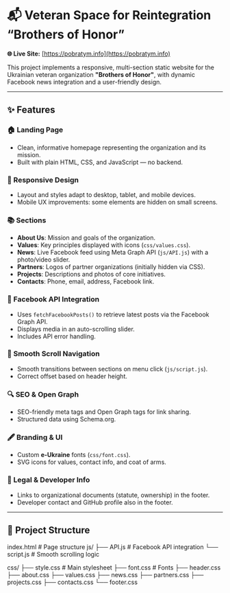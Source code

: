 # 📬 Veteran Space for Reintegration “Brothers of Honor”

**🌐 Live Site:** [https://pobratym.info](https://pobratym.info)

This project implements a responsive, multi-section static website for the Ukrainian veteran organization **"Brothers of Honor"**, with dynamic Facebook news integration and a user-friendly design.

---

## ✨ Features

### 🏠 Landing Page

- Clean, informative homepage representing the organization and its mission.
- Built with plain HTML, CSS, and JavaScript — no backend.

### 📱 Responsive Design

- Layout and styles adapt to desktop, tablet, and mobile devices.
- Mobile UX improvements: some elements are hidden on small screens.

### 📚 Sections

- **About Us**: Mission and goals of the organization.
- **Values**: Key principles displayed with icons (`css/values.css`).
- **News**: Live Facebook feed using Meta Graph API (`js/API.js`) with a photo/video slider.
- **Partners**: Logos of partner organizations (initially hidden via CSS).
- **Projects**: Descriptions and photos of core initiatives.
- **Contacts**: Phone, email, address, Facebook link.

### 🔄 Facebook API Integration

- Uses `fetchFacebookPosts()` to retrieve latest posts via the Facebook Graph API.
- Displays media in an auto-scrolling slider.
- Includes API error handling.

### 🧭 Smooth Scroll Navigation

- Smooth transitions between sections on menu click (`js/script.js`).
- Correct offset based on header height.

### 🔍 SEO & Open Graph

- SEO-friendly meta tags and Open Graph tags for link sharing.
- Structured data using Schema.org.

### 🖋 Branding & UI

- Custom **e-Ukraine** fonts (`css/font.css`).
- SVG icons for values, contact info, and coat of arms.

### 🧾 Legal & Developer Info

- Links to organizational documents (statute, ownership) in the footer.
- Developer contact and GitHub profile also in the footer.

---

## 📁 Project Structure

index.html # Page structure
js/
├── API.js # Facebook API integration
└── script.js # Smooth scrolling logic

css/
├── style.css # Main stylesheet
├── font.css # Fonts
├── header.css
├── about.css
├── values.css
├── news.css
├── partners.css
├── projects.css
├── contacts.css
└── footer.css
